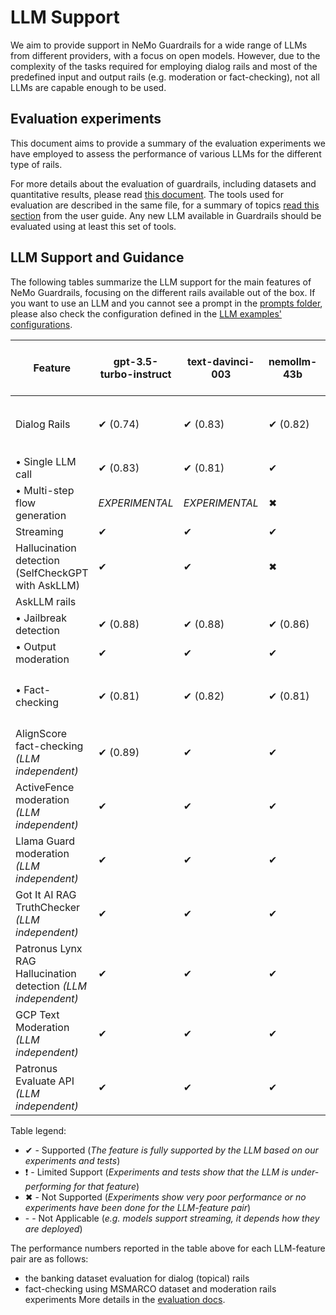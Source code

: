 # LLM Support

We aim to provide support in NeMo Guardrails for a wide range of LLMs from different providers,
with a focus on open models.
However, due to the complexity of the tasks required for employing dialog rails and most of the predefined
input and output rails (e.g. moderation or  fact-checking), not all LLMs are capable enough to be used.

## Evaluation experiments

This document aims to provide a summary of the evaluation experiments we have employed to assess
the performance of various LLMs for the different type of rails.

For more details about the evaluation of guardrails, including datasets and quantitative results,
please read [this document](../evaluation/README.md).
The tools used for evaluation are described in the same file, for a summary of topics [read this section](../README.md#evaluation-tools) from the user guide.
Any new LLM available in Guardrails should be evaluated using at least this set of tools.

## LLM Support and Guidance

The following tables summarize the LLM support for the main features of NeMo Guardrails, focusing on the different rails available out of the box.
If you want to use an LLM and you cannot see a prompt in the [prompts folder](https://github.com/NVIDIA/NeMo-Guardrails/tree/develop/nemoguardrails/llm/prompts), please also check the configuration defined in the [LLM examples' configurations](https://github.com/NVIDIA/NeMo-Guardrails/tree/develop/examples/configs/llm/README.md).

| Feature                                            | gpt-3.5-turbo-instruct    | text-davinci-003          | nemollm-43b               | llama-2-13b-chat          | falcon-7b-instruct        | gpt-3.5-turbo             | gpt-4              | gpt4all-13b-snoozy   | vicuna-7b-v1.3       | mpt-7b-instruct      | dolly-v2-3b          | HF Pipeline model                  |
|----------------------------------------------------|---------------------------|---------------------------|---------------------------|---------------------------|---------------------------|---------------------------|--------------------|----------------------|----------------------|----------------------|----------------------|------------------------------------|
| Dialog Rails                                       | ✔ (0.74)                  | ✔ (0.83)                  | ✔ (0.82)                  | ✔ (0.77)                  | ✔ (0.76)                  | ❗ (0.45)                  | ❗                  | ❗ (0.54)             | ❗ (0.54)             | ❗ (0.50)             | ❗ (0.40)             | ❗ _(DEPENDS ON MODEL)_             |
| • Single LLM call                                  | ✔ (0.83)                  | ✔ (0.81)                  | ✔                         | ✖                         | ✖                         | ✖                         | ✖                  | ✖                    | ✖                    | ✖                    | ✖                    | ✖                                 |
| • Multi-step flow generation                       | _EXPERIMENTAL_            | _EXPERIMENTAL_            | ✖                         | ✖                         | ✖                         | ✖                         | ✖                  | ✖                    | ✖                    | ✖                    | ✖                    | ✖                                 |
| Streaming                                          | ✔                         | ✔                         | ✔                         | -                         | -                         | ✔                         | ✔                  | -                    | -                    | -                    | -                    | ✔                                 |
| Hallucination detection (SelfCheckGPT with AskLLM) | ✔                         | ✔                         | ✖                         | ✖                         | ✖                         | ✖                         | ✖                  | ✖                    | ✖                    | ✖                    | ✖                    | ✖                                 |
| AskLLM rails                                       |                           |                           |                           |                           |                           |                           |                    |                      |                      |                      |                      |                                    |
| • Jailbreak detection                              | ✔ (0.88)                  | ✔ (0.88)                  | ✔ (0.86)                  | ✖                         | ✖                         | ✔ (0.85)                  | ✖                  | ✖                    | ✖                    | ✖                    | ✖                    | ✖                                 |
| • Output moderation                                | ✔                         | ✔                         | ✔                         | ✖                         | ✖                         | ✔ (0.85)                  | ✖                  | ✖                    | ✖                    | ✖                    | ✖                    | ✖                                 |
| • Fact-checking                                    | ✔ (0.81)                  | ✔ (0.82)                  | ✔ (0.81)                  | ✔ (0.80)                  | ✖                         | ✔ (0.83)                  | ✖                  | ✖                    | ✖                    | ✖                    | ✖                    | ❗ _(DEPENDS ON MODEL)_             |
| AlignScore fact-checking _(LLM independent)_       | ✔ (0.89)                  | ✔                         | ✔                         | ✔                         | ✔                         | ✔                         | ✔                  | ✔                    | ✔                    | ✔                    | ✔                    | ✔                                 |
| ActiveFence moderation _(LLM independent)_         | ✔                         | ✔                         | ✔                         | ✔                         | ✔                         | ✔                         | ✔                  | ✔                    | ✔                    | ✔                    | ✔                    | ✔                                 |
| Llama Guard moderation _(LLM independent)_         | ✔                         | ✔                         | ✔                         | ✔                         | ✔                         | ✔                         | ✔                  | ✔                    | ✔                    | ✔                    | ✔                    | ✔                                 |
| Got It AI RAG TruthChecker _(LLM independent)_     | ✔                         | ✔                         | ✔                         | ✔                         | ✔                         | ✔                         | ✔                  | ✔                    | ✔                    | ✔                    | ✔                    | ✔                                 |
| Patronus Lynx RAG Hallucination detection _(LLM independent)_ | ✔                         | ✔                         | ✔                         | ✔                         | ✔                         | ✔                         | ✔                  | ✔                    | ✔                    | ✔                    | ✔                    | ✔                                 |
| GCP Text Moderation _(LLM independent)_            | ✔                         | ✔                         | ✔                         | ✔                         | ✔                         | ✔                         | ✔                  | ✔                    | ✔                    | ✔                    | ✔                    | ✔                                 |
| Patronus Evaluate API _(LLM independent)_          | ✔                         | ✔                         | ✔                         | ✔                         | ✔                         | ✔                         | ✔                  | ✔                    | ✔                    | ✔                    | ✔                    | ✔                                 |

Table legend:
- ✔ - Supported (_The feature is fully supported by the LLM based on our experiments and tests_)
- ❗ - Limited Support (_Experiments and tests show that the LLM is under-performing for that feature_)
- ✖ - Not Supported (_Experiments show very poor performance or no experiments have been done for the LLM-feature pair_)
- \- - Not Applicable (_e.g. models support streaming, it depends how they are deployed_)

The performance numbers reported in the table above for each LLM-feature pair are as follows:
- the banking dataset evaluation for dialog (topical) rails
- fact-checking using MSMARCO dataset and moderation rails experiments
More details in the [evaluation docs](https://github.com/NVIDIA/NeMo-Guardrails/tree/develop/nemoguardrails/evaluate/README.md).
